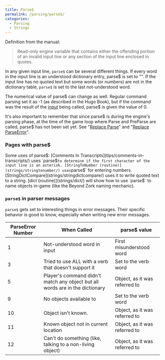 ```yaml
---
title: Parse$
permalink: /parsing/parse$/
categories: 
  - Parsing
  - Strings
---
```


Definition from the manual:

> Read-only engine variable that contains either the offending portion of an invalid input line or any section of the input line enclosed in quotes.

In any given input line, `parse$` can be several different things. If
every word in the input line is an understood dictionary entry, parse$
is set to "". If the input line has no
quoted text but some words (or numbers) are not in the dictionary table,
`parse$` is set to the last not-understood word.

The numerical value of parse$ can change as well.  Regular command parsing set it as -1 (as described in the Hugo Book), but if the command was the result of the [input](input-output/input/) being called, parse$ is given the value of 0.

It's also important to remember that since parse$ is during the engine's parsing phase, at the time of the game loop where Parse and PreParse are called, parse$ has not been set yet.  See "[Replace Parse](replacements/parse/)"
and "[Replace ParseError](replacements/parseerror/)".

### Pages with parse$

Some uses of parse$:
[Comments In Transcripts](tips/comments-in-transcripts/) uses
`parse$` to determine if the first character of the input line is an
asterisk.
[StringToNumber (routine)](strings/stringtonumber/) uses `parse$` for
entering numbers.
[StringDictCompare](strings/stringdictcompare/) uses it to write
quoted text to a string.
[dict (routine)](strings/dict/) will show how to use `parse$` to name
objects in-game (like the Beyond Zork naming mechanic).

### `parse$` in parser messages

`parse$` gets set to interesting things in error messages. Their
specific behavior is good to know, especially when writing new error
messages.

| ParseError Number | When Called                                               | parse$ value                  |
|-------------------|-----------------------------------------------------------|-------------------------------|
| 1                 | Not-understood word in input                              | First misunderstood word      |
| 3                 | Tried to use ALL with a verb that doesn't support it      | Set to the verb word          |
| 5                 | Player's command didn't match any object but all words are in the dictionary | Object, as it was referred to |
| 9                 | No objects available to <verb>                            | Set to the verb word          |
| 10                | Object isn't known.                                       | Object, as it was referred to |
| 11                | Known object not in current location                      | Object, as it was referred to |
| 12                | Can't do something (like, talking to a non-living object) | Object, as it was referred to |
